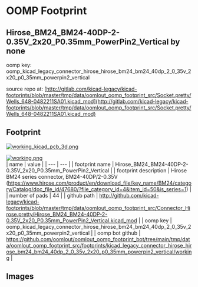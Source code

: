 # OOMP Footprint  
## Hirose_BM24_BM24-40DP-2-0.35V_2x20_P0.35mm_PowerPin2_Vertical  by none  
  
oomp key: oomp_kicad_legacy_connector_hirose_hirose_bm24_bm24_40dp_2_0_35v_2x20_p0_35mm_powerpin2_vertical  
  
source repo at: [http://gitlab.com/kicad-legacy/kicad-footprints/blob/master/tmp/data/oomlout_oomp_footprint_src/Socket.pretty/Wells_648-0482211SA01.kicad_mod](http://gitlab.com/kicad-legacy/kicad-footprints/blob/master/tmp/data/oomlout_oomp_footprint_src/Socket.pretty/Wells_648-0482211SA01.kicad_mod)  
## Footprint  
  
[![working_kicad_pcb_3d.png](working_kicad_pcb_3d_600.png)](working_kicad_pcb_3d.png)  
  
[![working.png](working_600.png)](working.png)  
| name | value | 
| --- | --- | 
| footprint name | Hirose_BM24_BM24-40DP-2-0.35V_2x20_P0.35mm_PowerPin2_Vertical | 
| footprint description | Hirose BM24 series connector, BM24-40DP/2-0.35V (https://www.hirose.com/product/en/download_file/key_name/BM24/category/Catalog/doc_file_id/47680/?file_category_id=4&item_id=50&is_series=1) | 
| number of pads | 44 | 
| github path | http://github.com/kicad-legacy/kicad-footprints/blob/master/tmp/data/oomlout_oomp_footprint_src/Connector_Hirose.pretty/Hirose_BM24_BM24-40DP-2-0.35V_2x20_P0.35mm_PowerPin2_Vertical.kicad_mod | 
| oomp key | oomp_kicad_legacy_connector_hirose_hirose_bm24_bm24_40dp_2_0_35v_2x20_p0_35mm_powerpin2_vertical | 
| oomp bot github | https://github.com/oomlout/oomlout_oomp_footprint_bot/tree/main/tmp/data/oomlout_oomp_footprint_src/footprints/kicad_legacy_connector_hirose_hirose_bm24_bm24_40dp_2_0_35v_2x20_p0_35mm_powerpin2_vertical/working | 
## Images  
